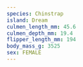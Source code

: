 ```yaml
---
species: Chinstrap
island: Dream
culmen_length_mm: 45.6
culmen_depth_mm: 19.4
flipper_length_mm: 194
body_mass_g: 3525
sex: FEMALE
---
```

